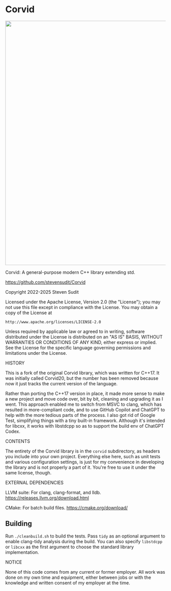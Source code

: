 # Corvid
<img src="https://upload.wikimedia.org/wikipedia/commons/0/0a/Corvus-brachyrhynchos-001.jpg" height=768 width=768>

Corvid: A general-purpose modern C++ library extending std.

https://github.com/stevensudit/Corvid

Copyright 2022-2025 Steven Sudit

Licensed under the Apache License, Version 2.0 (the "License");
you may not use this file except in compliance with the License.
You may obtain a copy of the License at

    http://www.apache.org/licenses/LICENSE-2.0

Unless required by applicable law or agreed to in writing, software
distributed under the License is distributed on an "AS IS" BASIS,
WITHOUT WARRANTIES OR CONDITIONS OF ANY KIND, either express or implied.
See the License for the specific language governing permissions and
limitations under the License.


HISTORY

This is a fork of the original Corvid library, which was written for C++17. It was initially called Corvid20, but the number has been removed because now it just tracks the current version of the language.

Rather than porting the C++17 version in place, it made more sense to make a new project and move code over, bit by bit, cleaning and upgrading it as I went. This approach enabled me to switch from MSVC to clang, which has resulted in more-compliant code, and to use GitHub Copilot and ChatGPT to help with the more tedious parts of the process. I also got rid of Google Test, simplifying things with a tiny built-in framework. Although it's intended for libcxx, it works with libstdcpp so as to support the build env of ChatGPT Codex.


CONTENTS

The entirety of the Corvid library is in the `corvid` subdirectory, as headers you include into your own project. Everything else here, such as unit tests and various configuration settings, is just for my convenience in developing the library and is not properly a part of it. You're free to use it under the same license, though.


EXTERNAL DEPENDENCIES

LLVM suite: For clang, clang-format, and lldb. https://releases.llvm.org/download.html

CMake: For batch build files. https://cmake.org/download/

## Building

Run `./cleanbuild.sh` to build the tests. Pass `tidy` as an optional
argument to enable clang-tidy analysis during the build. You can also
specify `libstdcpp` or `libcxx` as the first argument to choose the
standard library implementation.


NOTICE

None of this code comes from any current or former employer. All work was done on my own time and equipment, either between jobs or with the knowledge and written consent of my employer at the time.
